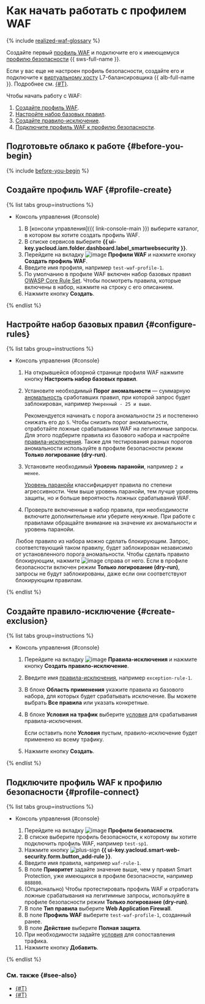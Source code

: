 # Как начать работать с профилем WAF

{% include [realized-waf-glossary](../../_includes/smartwebsecurity/realized-waf-glossary.md) %}

Создайте первый [профиль WAF](../concepts/waf.md) и подключите его к имеющемуся [профилю безопасности](../concepts/profiles.md) {{ sws-full-name }}.

Если у вас еще не настроен профиль безопасности, создайте его и подключите к [виртуальному хосту](../../application-load-balancer/concepts/http-router.md#virtual-host) L7-балансировщика {{ alb-full-name }}. Подробнее см. [{#T}](../quickstart.md).

Чтобы начать работу с WAF:
1. [Создайте профиль WAF](#profile-create).
1. [Настройте набор базовых правил](#configure-rules).
1. [Создайте правило-исключение](#create-exclusion).
1. [Подключите профиль WAF к профилю безопасности](#profile-connect).

## Подготовьте облако к работе {#before-you-begin}

{% include [before-you-begin](../../_tutorials/_tutorials_includes/before-you-begin.md) %}

## Создайте профиль WAF {#profile-create}

{% list tabs group=instructions %}

- Консоль управления {#console}

  1. В [консоли управления]({{ link-console-main }}) выберите каталог, в котором вы хотите создать профиль WAF.
  1. В списке сервисов выберите **{{ ui-key.yacloud.iam.folder.dashboard.label_smartwebsecurity }}**.
  1. Перейдите на вкладку ![image](../../_assets/smartwebsecurity/waf.svg) **Профили WAF** и нажмите кнопку **Создать профиль WAF**.
  1. Введите имя профиля, например `test-waf-profile-1`.
  1. По умолчанию в профиле WAF включен набор базовых правил [OWASP Core Rule Set](https://coreruleset.org/). Чтобы посмотреть правила, которые включены в набор, нажмите на строку с его описанием.
  1. Нажмите кнопку **Создать**.

{% endlist %}

## Настройте набор базовых правил {#configure-rules}

{% list tabs group=instructions %}

- Консоль управления {#console}

  1. На открывшейся обзорной странице профиля WAF нажмите кнопку **Настроить набор базовых правил**.
  1. Установите необходимый **Порог аномальности** — суммарную [аномальность](../concepts/waf.md#anomaly) сработавших правил, при которой запрос будет заблокирован, например `Умеренный - 25 и выше`.

      Рекомендуется начинать с порога аномальности `25` и постепенно снижать его до `5`. Чтобы снизить порог аномальности, отработайте ложные срабатывания WAF на легитимные запросы. Для этого подберите правила из базового набора и настройте [правила-исключения](#create-exclusion). Также для тестирования разных порогов аномальности используйте в профиле безопасности режим **Только логирование (dry-run)**.

  1. Установите необходимый **Уровень паранойи**, например `2 и менее`. 

      [Уровень паранойи](../concepts/waf.md#paranoia) классифицирует правила по степени агрессивности. Чем выше уровень паранойи, тем лучше уровень защиты, но и больше вероятность ложных срабатываний WAF. 
  1. Проверьте включенные в набор правила, при необходимости включите дополнительные или уберите ненужные. При работе с правилами обращайте внимание на значение их аномальности и уровень паранойи. 

  Любое правило из набора можно сделать блокирующим. Запрос, соответствующий таком правилу, будет заблокирован независимо от установленного порога аномальности. Чтобы сделать правило блокирующим, нажмите ![image](../../_assets/console-icons/ban.svg) справа от него. Если в профиле безопасности включен режим **Только логирование (dry-run)**, запросы не будут заблокированы, даже если они соответствуют блокирующим правилам.

{% endlist %}

## Создайте правило-исключение {#create-exclusion}

{% list tabs group=instructions %}

- Консоль управления {#console}

  1. Перейдите на вкладку ![image](../../_assets/console-icons/file-xmark.svg) **Правила-исключения** и нажмите кнопку **Создать правило-исключение**.
  1. Введите имя [правила-исключения](../concepts/waf.md#exclusion-rules), например `exception-rule-1`.
  1. В блоке **Область применения** укажите правила из базового набора, для которых будет срабатывать исключение. Вы можете выбрать **Все правила** или указать конкретные.
  1. В блоке **Условия на трафик** выберите [условия](../concepts/conditions.md) для срабатывания правила-исключения.

      Если оставить поле **Условия** пустым, правило-исключение будет применено ко всему трафику.
  1. Нажмите кнопку **Создать**.

{% endlist %}

## Подключите профиль WAF к профилю безопасности {#profile-connect}

{% list tabs group=instructions %}

- Консоль управления {#console}

  1. Перейдите на вкладку ![image](../../_assets/console-icons/shield-check.svg) **Профили безопасности**.
  1. В списке выберите профиль безопасности, к которому вы хотите подключить профиль WAF, например `test-sp1`.
  1. Нажмите кнопку ![plus-sign](../../_assets/console-icons/plus.svg) **{{ ui-key.yacloud.smart-web-security.form.button_add-rule }}**.
  1. Введите имя правила, например `waf-rule-1`.
  1. В поле **Приоритет** задайте значение выше, чем у правил Smart Protection, уже имеющихся в профиле безопасности, например `888800`.
  1. (Опционально) Чтобы протестировать профиль WAF и отработать ложные срабатывания на легитимные запросы, используйте в профиле безопасности режим **Только логирование (dry-run)**.
  1. В поле **Тип правила** выберите **Web Application Firewall**.
  1. В поле **Профиль WAF** выберите `test-waf-profile-1`, созданный ранее.
  1. В поле **Действие** выберите **Полная защита**.
  1. При необходимости задайте [условия](../concepts/conditions.md) для сопоставления трафика.
  1. Нажмите кнопку **Добавить**.

{% endlist %}

### См. также {#see-also}

* [{#T}](../quickstart.md)
* [{#T}](../concepts/waf.md)
